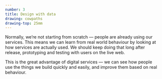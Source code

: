 ```yaml
---
number: 3
title: Design with data
drawing: cowpaths
drawing-top: 25mm
---
```


Normally, we’re not starting from scratch — people are already using our services. This means we can learn from real world behaviour by looking at how services are actually used. We should keep doing that long after release, prototyping and testing with users on the live web.

This is the great advantage of digital services — we can see how people use the things we build quickly and easily, and improve them based on real behaviour.
